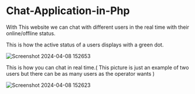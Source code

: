 # Chat-Application-in-Php
With This website we can chat with different users in the real time with their online/offline status.

This is how the active status of a users displays with a green dot.

![Screenshot 2024-04-08 152653](https://github.com/garimadeshmukh07/Chat-Application-in-Php/assets/105973047/980f5caa-1d9d-4aa9-9ab8-99215f87e1fb)















This is how you can chat in real time.( This picture is just an example of two users but there can be as many users as the operator wants )

![Screenshot 2024-04-08 152623](https://github.com/garimadeshmukh07/Chat-Application-in-Php/assets/105973047/ed456868-60d0-4bbc-8e91-4f89dfce3ce6)



